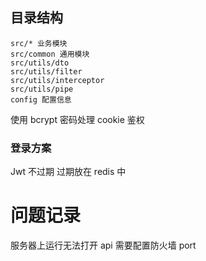 ## 目录结构

```
src/* 业务模块
src/common 通用模块
src/utils/dto
src/utils/filter
src/utils/interceptor
src/utils/pipe
config 配置信息
```

使用 bcrypt 密码处理
cookie 鉴权

### 登录方案

Jwt 不过期 过期放在 redis 中

# 问题记录

服务器上运行无法打开 api
需要配置防火墙 port
